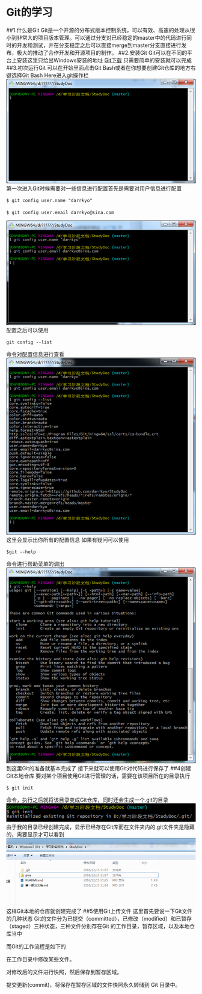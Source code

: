 # Git的学习
##1.什么是Git
   Git是一个开源的分布式版本控制系统，可以有效、高速的处理从很小到非常大的项目版本管理。可以通过分支对已经稳定的master中的代码进行同时的开发和测试，并在分支稳定之后可以直接merge到master分支直接进行发布，极大的推动了合作开发和开源项目的制作。
##2.安装Git
   Git可以在不同的平台上安装这里只给出Windows安装的地址
   [Git下载](http://code.google.com/p/msysgit)
   只需要简单的安装就可以完成
##3.初次运行Git
   可以在开始里面点击Git Bash或者在你想要创建Git仓库的地方右键选择Git Bash Here进入git操作栏
   ![1-1](./pics/1-1.png)
   第一次进入Git时候需要对一些信息进行配置首先是需要对用户信息进行配置

	$ git config user.name "darrkyo" 

	$ git config user.email darrkyo@sina.com
   ![1-2](./pics/1-2.png)
   配置之后可以使用

	git config --list
   命令对配置信息进行查看 
   ![1-3](./pics/1-3.png)
   这里会显示出你所有的配置信息
   如果有疑问可以使用
	
	$git --help
   命令进行帮助菜单的调出
   ![1-4](./pics/1-4.png)
   到这里Git的准备就基本完成了 接下来就可以使用Git对代码进行保存了
##4创建Git本地仓库
   要对某个项目使用Git进行管理的话，需要在该项目所在的目录执行

	$ git init
   命令，执行之后就将该目录变成Git仓库，同时还会生成一个.git的目录
   ![1-5](./pics/1-5.png)
   由于我的目录已经创建完成，显示已经存在Git库而在文件夹内的.git文件夹是隐藏的，需要显示才可以看到
   ![1-6](./pics/1-6.png)
   这样Git本地的仓库就创建完成了
##5使用Git上传文件
   这里首先要说一下Git文件的几种状态
   Git的文件分为‍‍已提交（committed），已修改（modified）和已暂存（staged）三种状态，三种文件分别存在Git 的工作目录，暂存区域，以及本地仓库当中
  
   而Git的工作流程是如下的
   
   在工作目录中修改某些文件。

   对修改后的文件进行快照，然后保存到暂存区域。

   提交更新(commit)，将保存在暂存区域的文件快照永久转储到 Git 目录中。
